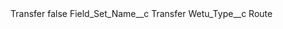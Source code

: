 <?xml version="1.0" encoding="UTF-8"?>
<CustomMetadata xmlns="http://soap.sforce.com/2006/04/metadata" xmlns:xsi="http://www.w3.org/2001/XMLSchema-instance" xmlns:xsd="http://www.w3.org/2001/XMLSchema">
    <label>Transfer</label>
    <protected>false</protected>
    <values>
        <field>Field_Set_Name__c</field>
        <value xsi:type="xsd:string">Transfer</value>
    </values>
    <values>
        <field>Wetu_Type__c</field>
        <value xsi:type="xsd:string">Route</value>
    </values>
</CustomMetadata>
